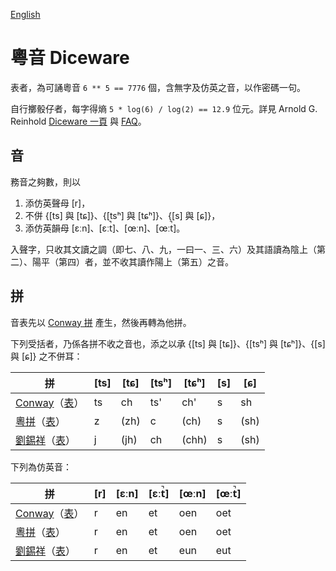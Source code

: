 [English](README.md)

# 粵音 Diceware

表者，為可誦粵音 `6 ** 5 == 7776` 個，含無字及仿英之音，以作密碼一句。

自行擲骰仔者，每字得熵 `5 * log(6) / log(2) == 12.9` 位元。詳見 Arnold G. Reinhold [Diceware 一頁][d] 與 [FAQ][df]。

## 音

務音之夠數，則以

1. 添仿英聲母 [r]，
2. 不併 {[ts] 與 [tɕ]}、{[tsʰ] 與 [tɕʰ]}、{[s] 與 [ɕ]}，
3. 添仿英韻母 [ɛːn]、[ɛːt̚]、[œːn]、[œːt̚]。

入聲字，只收其文讀之調（即七、八、九，一曰一、三、六）及其語讀為陰上（第二）、陽平（第四）者，並不收其讀作陽上（第五）之音。

## 拼

音表先以 [Conway 拼][ccr] 產生，然後再轉為他拼。

下列受括者，乃係各拼不收之音也，添之以承 {[ts] 與 [tɕ]}、{[tsʰ] 與 [tɕʰ]}、{[s] 與 [ɕ]} 之不併耳：

| 拼 | [ts] | [tɕ] | [tsʰ] | [tɕʰ] | [s] | [ɕ] |
| --- | --- | --- | --- | --- | --- | --- |
| [Conway][ccr]（[表][lc]） | ts | ch | ts' | ch' | s | sh |
| [粵拼][jtp]（[表][lj]） | z | (zh) | c | (ch) | s | (sh) |
| [劉錫祥][sl]（[表][ls]） | j | (jh) | ch | (chh) | s | (sh) |

下列為仿英音：

| 拼 | [r] | [ɛːn] | [ɛːt̚] | [œːn] | [œːt̚]
| --- | --- | --- | --- | --- | --- |
| [Conway][ccr]（[表][lc]） | r | en | et | oen | oet |
| [粵拼][jtp]（[表][lj]） | r | en | et | oen | oet |
| [劉錫祥][sl]（[表][ls]） | r | en | et | eun | eut |

[ccr]: https://yawnoc.github.io/cantonese/conway-romanisation.html
[d]: http://world.std.com/~reinhold/diceware.html
[df]: http://world.std.com/%7Ereinhold/dicewarefaq.html
[jtp]: https://www.lshk.org/jyutping
[sl]: http://sidneylau.com/
[lc]: cantonese-diceware-conway.txt
[lj]: cantonese-diceware-jyutping.txt
[ls]: cantonese-diceware-sidney_lau.txt
